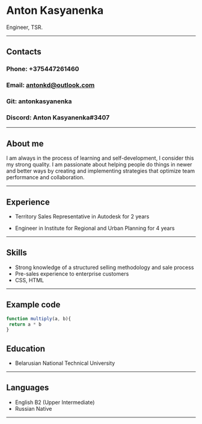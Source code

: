 # Anton Kasyanenka 

Engineer, TSR.

---
## Contacts
### Phone: +375447261460 </br>
### Email: antonkd@outlook.com</br>
### Git: antonkasyanenka</br>
### Discord: Anton Kasyanenka#3407

---
## About me
I am always in the process of learning and self-development, I consider this my strong quality. I am passionate about helping people do things in newer and better ways by creating and implementing strategies that optimize team performance and collaboration.


----
## Experience


- Territory Sales Representative in Autodesk for 2 years

- Engineer in Institute for Regional and Urban Planning for 4 years

---

## Skills

- Strong knowledge of a structured selling methodology and sale process 
- Pre-sales experience to enterprise customers
- CSS, HTML

---

## Example code
```javascript
function multiply(a, b){
 return a * b
}
```

## Education

 - Belarusian National Technical University


 ---

 ## Languages
 - English B2 (Upper Intermediate)
 - Russian Native
 ---